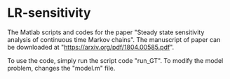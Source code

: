 # LR-sensitivity
The Matlab scripts and codes for the paper "Steady state sensitivity analysis of continuous time Markov chains". The manuscript of paper can be downloaded at "https://arxiv.org/pdf/1804.00585.pdf".

To use the code, simply run the script code "run_GT". To modify the model problem, changes the "model.m" file.
